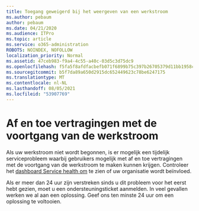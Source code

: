 ```yaml
---
title: Toegang geweigerd bij het weergeven van een werkstroom
ms.author: pebaum
author: pebaum
ms.date: 04/21/2020
ms.audience: ITPro
ms.topic: article
ms.service: o365-administration
ROBOTS: NOINDEX, NOFOLLOW
localization_priority: Normal
ms.assetid: 47ceb983-f9a4-4c55-a40c-03d5c3d75dc9
ms.openlocfilehash: f5fa5f8afdfacbefb071f6899b75c397b26705379d11bb1958c3d7f7be499b1f
ms.sourcegitcommit: b5f7da89a650d2915dc652449623c78be6247175
ms.translationtype: MT
ms.contentlocale: nl-NL
ms.lasthandoff: 08/05/2021
ms.locfileid: "53907769"
---
```

# <a name="intermittent-delays-with-workflow-progress"></a>Af en toe vertragingen met de voortgang van de werkstroom

Als uw werkstroom niet wordt begonnen, is er mogelijk een tijdelijk serviceprobleem waarbij gebruikers mogelijk met af en toe vertragingen met de voortgang van de werkstroom te maken kunnen krijgen. Controleer het [dashboard Service health om](https://admin.microsoft.com/AdminPortal/Home#/servicehealth) te zien of uw organisatie wordt beïnvloed. 

Als er meer dan 24 uur zijn verstreken sinds u dit probleem voor het eerst hebt gezien, moet u een ondersteuningsticket aanmelden. In veel gevallen werken we al aan een oplossing. Geef ons ten minste 24 uur om een oplossing te voltooien.


  


